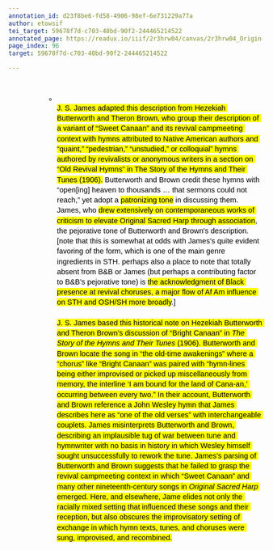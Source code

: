 ```yaml
---
annotation_id: d23f8be6-fd58-4906-98ef-6e731229a77a
author: etowsif
tei_target: 59678f7d-c703-40bd-90f2-244465214522
annotated_page: https://readux.io/iiif/2r3hrw04/canvas/2r3hrw04_Origin-1911-a-0097.tif
page_index: 96
target: 59678f7d-c703-40bd-90f2-244465214522

---
```

<p>&nbsp;</p>
<ul style="margin-top: 0; margin-bottom: 0; padding-inline-start: 48px;">
<li dir="ltr" style="list-style-type: circle; font-size: 11pt; font-family: Arial; color: #000000; background-color: transparent; font-weight: 400; font-style: normal; font-variant: normal; text-decoration: none; vertical-align: baseline; white-space: pre; margin-left: 36pt;" aria-level="2">
<p dir="ltr" style="line-height: 1.38; margin-top: 0pt; margin-bottom: 0pt;" role="presentation"><span style="font-size: 11pt; font-family: Arial; color: #000000; background-color: #ffff00; font-weight: 400; font-style: normal; font-variant: normal; text-decoration: none; vertical-align: baseline; white-space: pre-wrap;">J. S. James adapted this description from Hezekiah Butterworth and Theron Brown, who group their description of a variant of &ldquo;Sweet Canaan&rdquo; and its revival campmeeting context with hymns attributed to Native American authors and &ldquo;quaint,&rdquo; &ldquo;pedestrian,&rdquo; &ldquo;unstudied,&rdquo; or colloquial&rdquo; hymns authored by revivalists or anonymous writers in a section on &ldquo;Old Revival Hymns&rdquo; in The Story of the Hymns and Their Tunes (1906).</span><span style="font-size: 11pt; font-family: Arial; color: #000000; background-color: transparent; font-weight: 400; font-style: normal; font-variant: normal; text-decoration: none; vertical-align: baseline; white-space: pre-wrap;"> Butterworth and Brown credit these hymns with &ldquo;open[ing] heaven to thousands &hellip; that sermons could not reach,&rdquo; yet adopt a </span><span style="font-size: 11pt; font-family: Arial; color: #000000; background-color: #ffff00; font-weight: 400; font-style: normal; font-variant: normal; text-decoration: none; vertical-align: baseline; white-space: pre-wrap;">patronizing tone</span><span style="font-size: 11pt; font-family: Arial; color: #000000; background-color: transparent; font-weight: 400; font-style: normal; font-variant: normal; text-decoration: none; vertical-align: baseline; white-space: pre-wrap;"> in discussing them. James, who </span><span style="font-size: 11pt; font-family: Arial; color: #000000; background-color: #ffff00; font-weight: 400; font-style: normal; font-variant: normal; text-decoration: none; vertical-align: baseline; white-space: pre-wrap;">drew extensively on contemporaneous works of criticism to elevate Original Sacred Harp through association</span><span style="font-size: 11pt; font-family: Arial; color: #000000; background-color: transparent; font-weight: 400; font-style: normal; font-variant: normal; text-decoration: none; vertical-align: baseline; white-space: pre-wrap;">, the pejorative tone of Butterworth and Brown&rsquo;s description. [note that this is somewhat at odds with James&rsquo;s quite evident favoring of the form, which is one of the main genre ingredients in STH. perhaps also a place to note that totally absent from B&amp;B or James (but perhaps a contributing factor to B&amp;B&rsquo;s pejorative tone) is </span><span style="font-size: 11pt; font-family: Arial; color: #000000; background-color: #ffff00; font-weight: 400; font-style: normal; font-variant: normal; text-decoration: none; vertical-align: baseline; white-space: pre-wrap;">the acknowledgment of Black presence at revival choruses, a major flow of Af Am influence on STH and OSH/SH more broadly</span><span style="font-size: 11pt; font-family: Arial; color: #000000; background-color: transparent; font-weight: 400; font-style: normal; font-variant: normal; text-decoration: none; vertical-align: baseline; white-space: pre-wrap;">.]</span><span style="font-size: 11pt; font-family: Arial; color: #000000; background-color: transparent; font-weight: bold; font-style: normal; font-variant: normal; text-decoration: none; vertical-align: baseline; white-space: pre-wrap;"><br /></span><span style="font-size: 11pt; font-family: Arial; color: #000000; background-color: transparent; font-weight: bold; font-style: normal; font-variant: normal; text-decoration: none; vertical-align: baseline; white-space: pre-wrap;"><br /></span><span style="font-size: 11pt; font-family: Arial; color: #000000; background-color: #ffff00; font-weight: 400; font-style: normal; font-variant: normal; text-decoration: none; vertical-align: baseline; white-space: pre-wrap;">J. S. James based this historical note on Hezekiah Butterworth and Theron Brown&rsquo;s discussion of &ldquo;Bright Canaan&rdquo; in </span><span style="font-size: 11pt; font-family: Arial; color: #000000; background-color: #ffff00; font-weight: 400; font-style: italic; font-variant: normal; text-decoration: none; vertical-align: baseline; white-space: pre-wrap;">The Story of the Hymns and Their Tunes</span><span style="font-size: 11pt; font-family: Arial; color: #000000; background-color: #ffff00; font-weight: 400; font-style: normal; font-variant: normal; text-decoration: none; vertical-align: baseline; white-space: pre-wrap;"> (1906). Butterworth and Brown locate the song in &ldquo;the old-time awakenings&rdquo; where a &ldquo;chorus&rdquo; like &ldquo;Bright Canaan&rdquo; was paired with &ldquo;hymn-lines being either improvised or picked up miscellaneously from memory, the interline &lsquo;I am bound for the land of Cana-an,&rsquo; occurring between every two.&rdquo; In their account, Butterworth and Brown reference a John Wesley hymn that James describes here as &ldquo;one of the old verses&rdquo; with interchangeable couplets. James misinterprets Butterworth and Brown, describing an implausible tug of war between tune and hymnwriter with no basis in history in which Wesley himself sought unsuccessfully to rework the tune. James&rsquo;s parsing of Butterworth and Brown suggests that he failed to grasp the revival campmeeting context in which &ldquo;Sweet Canaan&rdquo; and many other nineteenth-century songs in </span><span style="font-size: 11pt; font-family: Arial; color: #000000; background-color: #ffff00; font-weight: 400; font-style: italic; font-variant: normal; text-decoration: none; vertical-align: baseline; white-space: pre-wrap;">Original Sacred Harp</span><span style="font-size: 11pt; font-family: Arial; color: #000000; background-color: #ffff00; font-weight: 400; font-style: normal; font-variant: normal; text-decoration: none; vertical-align: baseline; white-space: pre-wrap;"> emerged. Here, and elsewhere, Jame elides not only the racially mixed setting that influenced these songs and their reception, but also obscures the improvisatory setting of exchange in which hymn texts, tunes, and choruses were sung, improvised, and recombined.</span></p>
</li>
</ul>